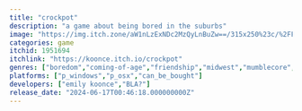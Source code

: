 ```yaml
---
title: "crockpot"
description: "a game about being bored in the suburbs"
image: "https://img.itch.zone/aW1nLzExNDc2MzQyLnBuZw==/315x250%23c/%2FF6Izu.png"
categories: game
itchid: 1951694
itchlink: "https://koonce.itch.io/crockpot"
genres: ["boredom","coming-of-age","friendship","midwest","mumblecore","narrative","other","slice-of-life","vignette"]
platforms: ["p_windows","p_osx","can_be_bought"]
developers: ["emily koonce","BLA?"]
release_date: "2024-06-17T00:46:18.000000000Z"
---
```



